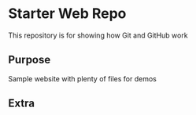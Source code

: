 # Starter Web Repo

This repository is for showing how Git and GitHub work

## Purpose

Sample website with plenty of files for demos


## Extra